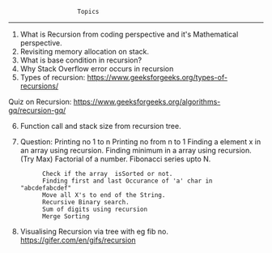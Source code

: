                       Topics
----------------------------------------------------------------
1. What is Recursion from coding perspective and it's Mathematical perspective.
2. Revisiting memory allocation on stack.
3. What is base condition in recursion? 
4. Why Stack Overflow error occurs in recursion
5. Types of recursion: https://www.geeksforgeeks.org/types-of-recursions/ 

Quiz on Recursion: https://www.geeksforgeeks.org/algorithms-gq/recursion-gq/

6. Function call and stack size from recursion tree.

7. Question: Printing no 1 to n
             Printing no from n to 1
             Finding a element x in an array using recursion.
             Finding minimum in a array using recursion. (Try Max)
             Factorial of a number.
             Fibonacci series upto N.

             Check if the array  isSorted or not.
             Finding first and last Occurance of 'a' char in "abcdefabcdef"
             Move all X's to end of the String.
             Recursive Binary search.
             Sum of digits using recursion
             Merge Sorting

8. Visualising Recursion via tree with eg fib no. 
https://gifer.com/en/gifs/recursion

